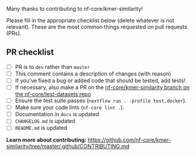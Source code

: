 Many thanks to contributing to nf-core/kmer-similarity!

Please fill in the appropriate checklist below (delete whatever is not relevant). These are the most common things requested on pull requests (PRs).

## PR checklist
 - [ ] PR is to `dev` rather than `master`
 - [ ] This comment contains a description of changes (with reason)
 - [ ] If you've fixed a bug or added code that should be tested, add tests!
 - [ ] If necessary, also make a PR on the [nf-core/kmer-similarity branch on the nf-core/test-datasets repo]( https://github.com/nf-core/test-datasets/pull/new/nf-core/kmer-similarity)
 - [ ] Ensure the test suite passes (`nextflow run . -profile test,docker`).
 - [ ] Make sure your code lints (`nf-core lint .`).
 - [ ] Documentation in `docs` is updated
 - [ ] `CHANGELOG.md` is updated
 - [ ] `README.md` is updated

**Learn more about contributing:** https://github.com/nf-core/kmer-similarity/tree/master/.github/CONTRIBUTING.md

